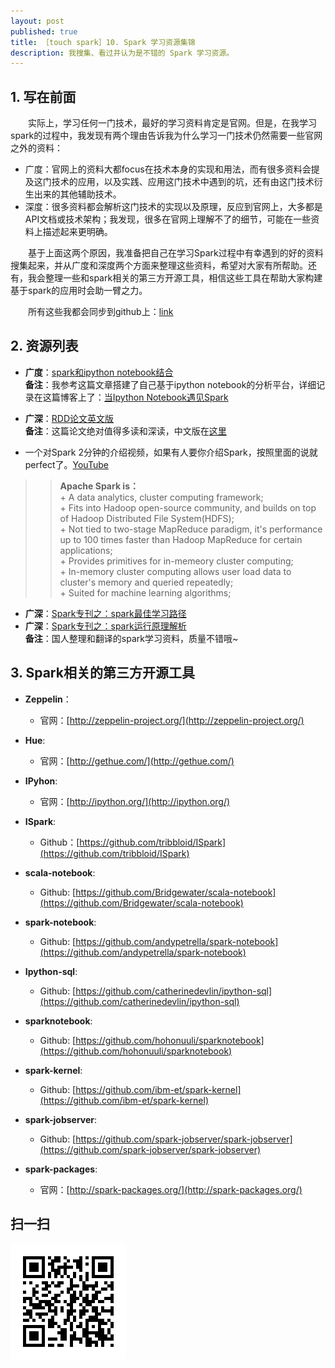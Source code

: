 ```yaml
---
layout: post
published: true
title: ［touch spark］10. Spark 学习资源集锦  
description: 我搜集、看过并认为是不错的 Spark 学习资源。
---  
```


##  
## 1. 写在前面  
　　实际上，学习任何一门技术，最好的学习资料肯定是官网。但是，在我学习spark的过程中，我发现有两个理由告诉我为什么学习一门技术仍然需要一些官网之外的资料：  

- 广度：官网上的资料大都focus在技术本身的实现和用法，而有很多资料会提及这门技术的应用，以及实践、应用这门技术中遇到的坑，还有由这门技术衍生出来的其他辅助技术。    
- 深度：很多资料都会解析这门技术的实现以及原理，反应到官网上，大多都是API文档或技术架构；我发现，很多在官网上理解不了的细节，可能在一些资料上描述起来更明确。

　　基于上面这两个原因，我准备把自己在学习Spark过程中有幸遇到的好的资料搜集起来，并从广度和深度两个方面来整理这些资料，希望对大家有所帮助。还有，我会整理一些和spark相关的第三方开源工具，相信这些工具在帮助大家构建基于spark的应用时会助一臂之力。   

　　所有这些我都会同步到github上：[link](https://github.com/litaotao/spark-materials)

## 2. 资源列表  

- **广度**：[spark和ipython notebook结合](http://blog.cloudera.com/blog/2014/08/how-to-use-ipython-notebook-with-apache-spark/)  
**备注**：我参考这篇文章搭建了自己基于ipython notebook的分析平台，详细记录在这篇博客上了：[当Ipython Notebook遇见Spark](../ipython-notebook-server-spark)

- **广深**：[RDD论文英文版](http://www.cs.berkeley.edu/~matei/papers/2012/nsdi_spark.pdf)   
**备注**：这篇论文绝对值得多读和深读，中文版在[这里](https://code.csdn.net/CODE_Translation/spark_matei_phd)

- 一个对Spark 2分钟的介绍视频，如果有人要你介绍Spark，按照里面的说就perfect了。[YouTube](https://www.youtube.com/watch?v=cs3_3LdCny8)

>>**Apache Spark is：**    
    + A data analytics, cluster computing framework;     
    + Fits into Hadoop open-source community, and builds on top of Hadoop     Distributed File System(HDFS);    
    + Not tied to two-stage MapReduce paradigm, it's performance up to 100 times faster than Hadoop MapReduce for certain applications;           
    + Provides primitives for in-memeory cluster computing;           
    + In-memory cluster computing allows user load data to cluster's memory and queried repeatedly;          
    + Suited for machine learning algorithms;              

- **广深**：[Spark专刊之：spark最佳学习路径](http://down.51cto.com/tag-spark%E4%B8%93%E5%88%8A.html)      
- **广深**：[Spark专刊之：spark运行原理解析](http://down.51cto.com/tag-spark%E4%B8%93%E5%88%8A.html)      
**备注**：国人整理和翻译的spark学习资料，质量不错哦~



## 3. Spark相关的第三方开源工具   

- **Zeppelin**： 
    + 官网：[http://zeppelin-project.org/](http://zeppelin-project.org/)

- **Hue**:  
    + 官网：[http://gethue.com/](http://gethue.com/)

- **IPyhon**:  
    + 官网：[http://ipython.org/](http://ipython.org/)

- **ISpark**: 
    + Github：[https://github.com/tribbloid/ISpark](https://github.com/tribbloid/ISpark)

- **scala-notebook**:  
    + Github: [https://github.com/Bridgewater/scala-notebook](https://github.com/Bridgewater/scala-notebook)

- **spark-notebook**:  
    + Github: [https://github.com/andypetrella/spark-notebook](https://github.com/andypetrella/spark-notebook)

- **Ipython-sql**:  
    + Github: [https://github.com/catherinedevlin/ipython-sql](https://github.com/catherinedevlin/ipython-sql)

- **sparknotebook**:  
    + Github: [https://github.com/hohonuuli/sparknotebook](https://github.com/hohonuuli/sparknotebook)

- **spark-kernel**:
    + Github: [https://github.com/ibm-et/spark-kernel](https://github.com/ibm-et/spark-kernel)

- **spark-jobserver**:
    + Github: [https://github.com/spark-jobserver/spark-jobserver](https://github.com/spark-jobserver/spark-jobserver)

- **spark-packages**:
    + 官网：[http://spark-packages.org/](http://spark-packages.org/)

## 扫一扫     

![2015-03-01-spark-resources.md](../../images/share/2015-03-01-spark-resources.md.jpg)